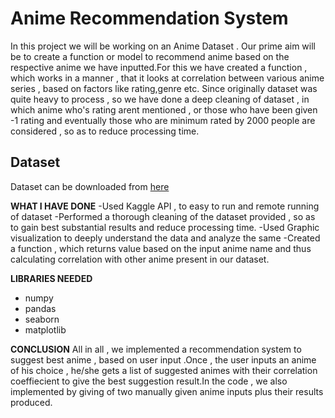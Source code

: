 # Anime Recommendation System

In this project we will be working on an Anime Dataset . Our prime aim will be to create a function or model to recommend anime based on the respective anime we have inputted.For this we have created a function , which works in a manner , that it looks at correlation between various anime series , based on factors like rating,genre etc.
Since originally dataset was quite heavy to process , so we have done a deep cleaning of dataset , in which anime who's rating arent mentioned , or those who have been given -1 rating and eventually those who are minimum rated by 2000 people are considered , so as to reduce processing time.

## Dataset

Dataset can be downloaded from [here](https://www.kaggle.com/CooperUnion/anime-recommendations-database)

**WHAT I HAVE DONE**
-Used Kaggle API , to easy to run and remote running of dataset
-Performed a thorough cleaning of the dataset provided , so as to gain best substantial results and reduce processing time.
-Used Graphic visualization to deeply understand the data and analyze the same
-Created a function , which returns value based on the input anime name and thus calculating correlation with other anime present in our dataset.


**LIBRARIES NEEDED**
- numpy
- pandas
- seaborn
- matplotlib

**CONCLUSION**
All in all , we implemented a recommendation system to suggest best anime , based on user input .Once , the user inputs an anime of his choice , he/she gets a list of suggested animes with their correlation coeffiecient to give the best suggestion result.In the code , we also implemented by giving of two manually given anime inputs plus their results produced.



